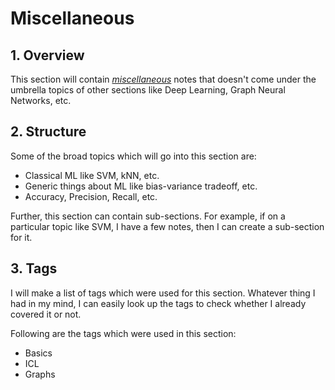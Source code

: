 # Miscellaneous

## 1. Overview

This section will contain <u>_miscellaneous_</u>  notes that doesn't come under the umbrella topics of other sections like Deep Learning, Graph Neural Networks, etc.

## 2. Structure

Some of the broad topics which will go into this section are:

- Classical ML like SVM, kNN, etc.
- Generic things about ML like bias-variance tradeoff, etc.
- Accuracy, Precision, Recall, etc.

Further, this section can contain sub-sections. For example, if on a particular topic like SVM, I have a few notes, then I can create a sub-section for it.

## 3. Tags

I will make a list of tags which were used for this section. Whatever thing I had in my mind, I can easily look up the tags to check whether I already covered it or not.

Following are the tags which were used in this section:

- Basics
- ICL
- Graphs
